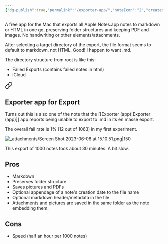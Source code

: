 ```yaml
---
{"dg-publish":true,"permalink":"/exporter-app/","noteIcon":"2","created":"","updated":""}
---
```


A free app for the Mac that exports all Apple Notes.app notes to markdown or HTML in one go, preserving folder structures and keeping PDF and images. No handwriting or other elements/attachments.

After selecting a target directory of the export, the file format seems to default to markdown, not HTML. Good! I happen to want .md.

The directory structure from root is like this:
- Failed Exports (contains failed notes in html)
- iCloud


<div class="transclusion internal-embed is-loaded"><a class="markdown-embed-link" href="/apple-notes-disinteroperability/#exporter-app-for-export" aria-label="Open link"><svg xmlns="http://www.w3.org/2000/svg" width="24" height="24" viewBox="0 0 24 24" fill="none" stroke="currentColor" stroke-width="2" stroke-linecap="round" stroke-linejoin="round" class="svg-icon lucide-link"><path d="M10 13a5 5 0 0 0 7.54.54l3-3a5 5 0 0 0-7.07-7.07l-1.72 1.71"></path><path d="M14 11a5 5 0 0 0-7.54-.54l-3 3a5 5 0 0 0 7.07 7.07l1.71-1.71"></path></svg></a><div class="markdown-embed">



## Exporter app for Export

Turns out this is also one of the note that the [[Exporter (app)\|Exporter (app)]] app reports being unable to export to .md in its en masse export.

The overall fail rate is 1% (12 out of 1063) in my first experiment.

![_attachments/Screen Shot 2023-06-08 at 15.10.51.png|150](/img/user/_attachments/Screen%20Shot%202023-06-08%20at%2015.10.51.png)

This export of 1000 notes took about 30 minutes. A bit slow.


</div></div>


## Pros
- Markdown
- Preserves folder structure
- Saves pictures and PDFs
- Optional appendage of a note's creation date to the file name
- Optional markdown header/metadata in the file
- Attachments and pictures are saved in the same folder as the note embedding them.

## Cons
- Speed (half an hour per 1000 notes)